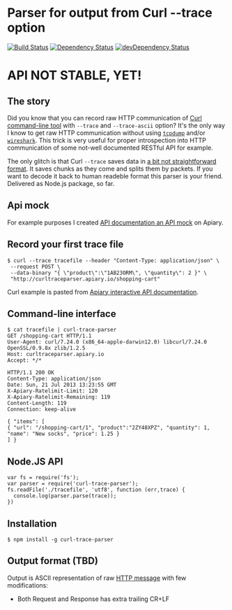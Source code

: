 # Parser for output from Curl --trace option

[![Build Status](https://travis-ci.org/apiaryio/curl-trace-parser.png)](https://travis-ci.org/apiaryio/curl-trace-parser)
[![Dependency Status](https://david-dm.org/apiaryio/curl-trace-parser.png)](https://david-dm.org/apiaryio/curl-trace-parser)
[![devDependency Status](https://david-dm.org/apiaryio/curl-trace-parser/dev-status.png)](https://david-dm.org/apiaryio/curl-trace-parser#info=devDependencies)

# API NOT STABLE, YET!

## The story

Did you know that you can record raw HTTP communication of [Curl command-line tool](http://curl.haxx.se/docs/manpage.html) with `--trace` and `--trace-ascii` option? It's the only way I know to get raw HTTP communication without using [`tcpdump`](http://www.tcpdump.org/) and/or [`wireshark`](http://www.wireshark.org/). 
This trick is very useful for proper introspection into HTTP communication of some not-well documented RESTful API for example. 

The only glitch is that Curl `--trace` saves data in [a bit not straightforward format][gist]. It saves chunks as they come and splits them by packets. If you want to decode it back to human readeble format this parser is your friend. Delivered as Node.js package, so far.

[gist]: https://gist.github.com/netmilk/6048533


## Api mock

For example purposes I created [API documentation an API mock][apiarydoc] on Apiary.

[apiarydoc]: http://docs.curltraceparser.apiary.io/

## Record your first trace file
    
    $ curl --trace tracefile --header "Content-Type: application/json" \
     --request POST \
     --data-binary "{ \"product\":\"1AB23ORM\", \"quantity\": 2 }" \
     "http://curltraceparser.apiary.io/shopping-cart"

Curl example is pasted from [Apiary interactive API documentation][example].

[example]: http://docs.curltraceparser.apiary.io/#get-%2Fshopping-cart

## Command-line interface

    $ cat tracefile | curl-trace-parser
    GET /shopping-cart HTTP/1.1
    User-Agent: curl/7.24.0 (x86_64-apple-darwin12.0) libcurl/7.24.0 OpenSSL/0.9.8x zlib/1.2.5
    Host: curltraceparser.apiary.io
    Accept: */*

    HTTP/1.1 200 OK
    Content-Type: application/json
    Date: Sun, 21 Jul 2013 13:23:55 GMT
    X-Apiary-Ratelimit-Limit: 120
    X-Apiary-Ratelimit-Remaining: 119
    Content-Length: 119
    Connection: keep-alive

    { "items": [
    { "url": "/shopping-cart/1", "product":"2ZY48XPZ", "quantity": 1, "name": "New socks", "price": 1.25 }
    ] }

## Node.JS API

    var fs = require('fs');
    var parser = require('curl-trace-parser');
    fs.readFile('./tracefile', 'utf8', function (err,trace) {
      console.log(parser.parse(trace));
    })

## Installation

    $ npm install -g curl-trace-parser


## Output format (TBD)

Output is ASCII representation of raw [HTTP message][message] with few modifications:

- Both Request and Response has extra trailing CR+LF

[message]: http://www.w3.org/Protocols/rfc2616/rfc2616-sec4.html
